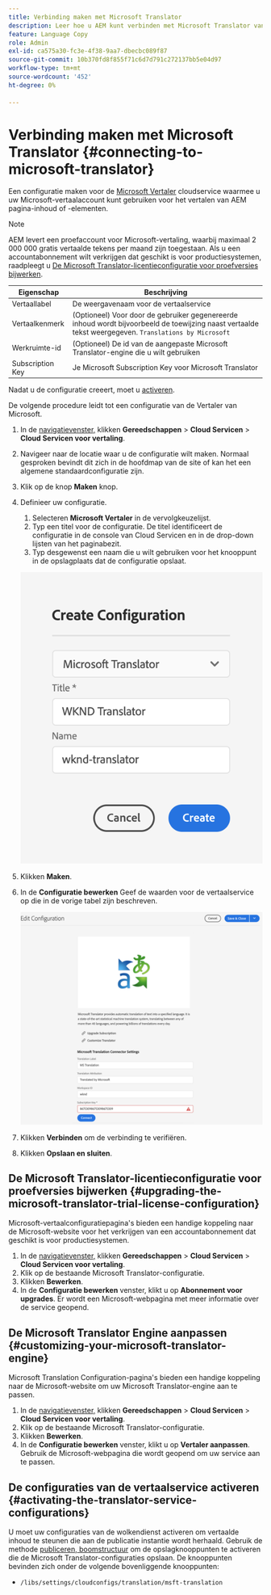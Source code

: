```yaml
---
title: Verbinding maken met Microsoft Translator
description: Leer hoe u AEM kunt verbinden met Microsoft Translator vanuit de verpakking om uw vertaalworkflow te automatiseren.
feature: Language Copy
role: Admin
exl-id: ca575a30-fc3e-4f38-9aa7-dbecbc089f87
source-git-commit: 10b370fd8f855f71c6d7d791c272137bb5e04d97
workflow-type: tm+mt
source-wordcount: '452'
ht-degree: 0%

---
```


# Verbinding maken met Microsoft Translator {#connecting-to-microsoft-translator}

Een configuratie maken voor de [Microsoft Vertaler](https://www.microsoft.com/en-us/translator/business/) cloudservice waarmee u uw Microsoft-vertaalaccount kunt gebruiken voor het vertalen van AEM pagina-inhoud of -elementen.

>[!NOTE]
>
>AEM levert een proefaccount voor Microsoft-vertaling, waarbij maximaal 2 000 000 gratis vertaalde tekens per maand zijn toegestaan. Als u een accountabonnement wilt verkrijgen dat geschikt is voor productiesystemen, raadpleegt u [De Microsoft Translator-licentieconfiguratie voor proefversies bijwerken](#upgrading-the-microsoft-translator-trial-license-configuration).

| Eigenschap | Beschrijving |
|---|---|
| Vertaallabel | De weergavenaam voor de vertaalservice |
| Vertaalkenmerk | (Optioneel) Voor door de gebruiker gegenereerde inhoud wordt bijvoorbeeld de toewijzing naast vertaalde tekst weergegeven. `Translations by Microsoft` |
| Werkruimte-id | (Optioneel) De id van de aangepaste Microsoft Translator-engine die u wilt gebruiken |
| Subscription Key | Je Microsoft Subscription Key voor Microsoft Translator |

Nadat u de configuratie creeert, moet u [activeren](#activating-the-translator-service-configurations).

De volgende procedure leidt tot een configuratie van de Vertaler van Microsoft.

1. In de [navigatievenster,](/help/sites-authoring/basic-handling.md#first-steps) klikken **Gereedschappen** > **Cloud Servicen** > **Cloud Servicen voor vertaling**.
1. Navigeer naar de locatie waar u de configuratie wilt maken. Normaal gesproken bevindt dit zich in de hoofdmap van de site of kan het een algemene standaardconfiguratie zijn.
1. Klik op de knop **Maken** knop.
1. Definieer uw configuratie.
   1. Selecteren **Microsoft Vertaler** in de vervolgkeuzelijst.
   1. Typ een titel voor de configuratie. De titel identificeert de configuratie in de console van Cloud Servicen en in de drop-down lijsten van het paginabezit.
   1. Typ desgewenst een naam die u wilt gebruiken voor het knooppunt in de opslagplaats dat de configuratie opslaat.

   ![Vertaalconfiguratie maken](assets/create-translation-config.png)

1. Klikken **Maken**.
1. In de **Configuratie bewerken** Geef de waarden voor de vertaalservice op die in de vorige tabel zijn beschreven.

   ![Vertaalconfiguratie bewerken](assets/edit-translation-config.png)

1. Klikken **Verbinden** om de verbinding te verifiëren.
1. Klikken **Opslaan en sluiten**.

## De Microsoft Translator-licentieconfiguratie voor proefversies bijwerken {#upgrading-the-microsoft-translator-trial-license-configuration}

Microsoft-vertaalconfiguratiepagina&#39;s bieden een handige koppeling naar de Microsoft-website voor het verkrijgen van een accountabonnement dat geschikt is voor productiesystemen.

1. In de [navigatievenster,](/help/sites-authoring/basic-handling.md#first-steps) klikken **Gereedschappen** > **Cloud Servicen** > **Cloud Servicen voor vertaling**.
1. Klik op de bestaande Microsoft Translator-configuratie.
1. Klikken **Bewerken**.
1. In de **Configuratie bewerken** venster, klikt u op **Abonnement voor upgrades**. Er wordt een Microsoft-webpagina met meer informatie over de service geopend.

## De Microsoft Translator Engine aanpassen {#customizing-your-microsoft-translator-engine}

Microsoft Translation Configuration-pagina&#39;s bieden een handige koppeling naar de Microsoft-website om uw Microsoft Translator-engine aan te passen.

1. In de [navigatievenster,](/help/sites-authoring/basic-handling.md#first-steps) klikken **Gereedschappen** > **Cloud Servicen** > **Cloud Servicen voor vertaling**.
1. Klik op de bestaande Microsoft Translator-configuratie.
1. Klikken **Bewerken**.
1. In de **Configuratie bewerken** venster, klikt u op **Vertaler aanpassen**. Gebruik de Microsoft-webpagina die wordt geopend om uw service aan te passen.

## De configuraties van de vertaalservice activeren {#activating-the-translator-service-configurations}

U moet uw configuraties van de wolkendienst activeren om vertaalde inhoud te steunen die aan de publicatie instantie wordt herhaald. Gebruik de methode [publiceren, boomstructuur](/help/sites-authoring/publishing-pages.md#publishing-and-unpublishing-a-tree) om de opslagknooppunten te activeren die de Microsoft Translator-configuraties opslaan. De knooppunten bevinden zich onder de volgende bovenliggende knooppunten:

* `/libs/settings/cloudconfigs/translation/msft-translation`
